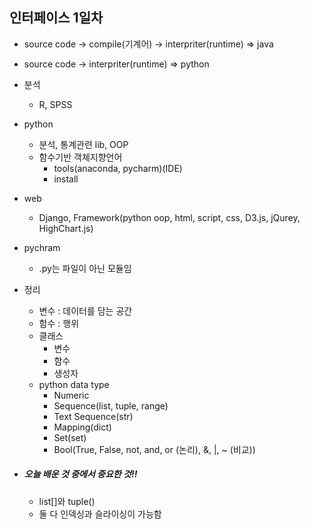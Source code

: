 ## 인터페이스 1일차

- source code -> compile(기계어) -> interpriter(runtime) => java

- source code  -> interpriter(runtime) => python

  

- 분석

  - R, SPSS

- python

  - 분석, 통계관련 lib, OOP
  - 함수기반 객체지향언어
    - tools(anaconda, pycharm)(IDE)
    - install

- web

  - Django, Framework(python oop, html, script, css, D3.js, jQurey, HighChart.js)

- pychram

  - .py는 파일이 아닌 모듈임



- 정리 
  - 변수 : 데이터를 담는 공간
  - 함수 : 행위
  - 클래스
    - 변수
    - 함수
    - 생성자
  - python data type
    - Numeric
    - Sequence(list, tuple, range)
    - Text Sequence(str)
    - Mapping(dict)
    - Set(set)
    - Bool(True, False, not, and, or (논리), &, |, ~ (비교))

- ##### 오늘 배운 것 중에서 중요한 것!!

  - list[]와 tuple()
  - 둘 다 인덱싱과 슬라이싱이 가능함

